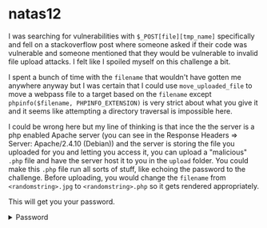 # natas12

I was searching for vulnerabilities with `$_POST[file][tmp_name]` specifically and fell on a stackoverflow post where someone asked if their code was vulnerable and someone mentioned that they would be vulnerable to invalid file upload attacks. I felt like I spoiled myself on this challenge a bit.

I spent a bunch of time with the `filename` that wouldn't have gotten me anywhere anyway but I was certain that I could use `move_uploaded_file` to move a webpass file to a target based on the `filename` except `phpinfo($filename, PHPINFO_EXTENSION)` is very strict about what you give it and it seems like attempting a directory traversal is impossible here.

I could be wrong here but my line of thinking is that ince the the server is a php enabled Apache server (you can see in the Response Headers => Server: Apache/2.4.10 (Debian)) and the server is storing the file you uploaded for you and letting you access it, you can upload a "malicious" `.php` file and have the server host it to you in the `upload` folder. You could make this `.php` file run all sorts of stuff, like echoing the password to the challenge. Before uploading, you would change the `filename` from `<randomstring>.jpg` to `<randomstring>.php` so it gets rendered appropriately.

This will get you your password.

<details>
  <summary>Password</summary>
  jmLTY0qiPZBbaKc9341cqPQZBJv7MQbY
</details>
